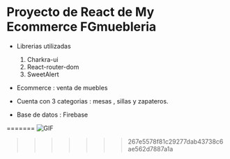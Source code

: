 # Proyecto de React de My Ecommerce FGmuebleria
- Librerias utilizadas
  1. Charkra-ui
  2. React-router-dom
  3. SweetAlert

- Ecommerce : venta de muebles
- Cuenta con 3 categorias : mesas , sillas y zapateros.
- Base de datos : Firebase



=======
![GIF](https://github.com/SheilaBellott/preentrega-uno-react/assets/143089899/86ce5585-71ef-41a0-be59-5e65d4788974)
>>>>>>> 267e5578f81c29277dab43738c6ae562d7887a1a
